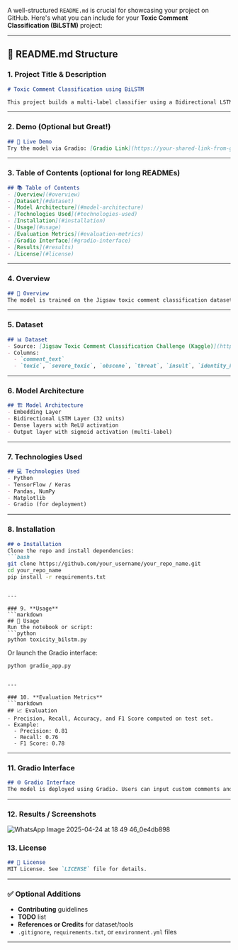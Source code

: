A well-structured `README.md` is crucial for showcasing your project on GitHub. Here's what you can include for your **Toxic Comment Classification (BiLSTM)** project:

---

## 📝 **README.md Structure**

### 1. **Project Title & Description**

```markdown
# Toxic Comment Classification using BiLSTM

This project builds a multi-label classifier using a Bidirectional LSTM model to detect toxic language in online comments. It identifies categories such as toxic, severe toxic, obscene, threat, insult, and identity hate.
```

---

### 2. **Demo (Optional but Great!)**

```markdown
## 🔗 Live Demo
Try the model via Gradio: [Gradio Link](https://your-shared-link-from-gradio)
```

---

### 3. **Table of Contents** (optional for long READMEs)

```markdown
## 📚 Table of Contents
- [Overview](#overview)
- [Dataset](#dataset)
- [Model Architecture](#model-architecture)
- [Technologies Used](#technologies-used)
- [Installation](#installation)
- [Usage](#usage)
- [Evaluation Metrics](#evaluation-metrics)
- [Gradio Interface](#gradio-interface)
- [Results](#results)
- [License](#license)
```

---

### 4. **Overview**

```markdown
## 🧠 Overview
The model is trained on the Jigsaw toxic comment classification dataset. It uses a BiLSTM network and an Embedding layer to classify comments into six labels. TensorFlow is used for preprocessing, modeling, and evaluation.
```

---

### 5. **Dataset**

```markdown
## 📊 Dataset
- Source: [Jigsaw Toxic Comment Classification Challenge (Kaggle)](https://www.kaggle.com/c/jigsaw-toxic-comment-classification-challenge)
- Columns:
  - `comment_text`
  - `toxic`, `severe_toxic`, `obscene`, `threat`, `insult`, `identity_hate`
```

---

### 6. **Model Architecture**

```markdown
## 🏗️ Model Architecture
- Embedding Layer
- Bidirectional LSTM Layer (32 units)
- Dense layers with ReLU activation
- Output layer with sigmoid activation (multi-label)
```

---

### 7. **Technologies Used**

```markdown
## 💻 Technologies Used
- Python
- TensorFlow / Keras
- Pandas, NumPy
- Matplotlib
- Gradio (for deployment)
```

---

### 8. **Installation**

````markdown
## ⚙️ Installation
Clone the repo and install dependencies:
```bash
git clone https://github.com/your_username/your_repo_name.git
cd your_repo_name
pip install -r requirements.txt
````

````

---

### 9. **Usage**
```markdown
## 🚀 Usage
Run the notebook or script:
```python
python toxicity_bilstm.py
````

Or launch the Gradio interface:

```python
python gradio_app.py
```

````

---

### 10. **Evaluation Metrics**
```markdown
## 📈 Evaluation
- Precision, Recall, Accuracy, and F1 Score computed on test set.
- Example:
  - Precision: 0.81
  - Recall: 0.76
  - F1 Score: 0.78
````

---

### 11. **Gradio Interface**

```markdown
## 🌐 Gradio Interface
The model is deployed using Gradio. Users can input custom comments and receive toxicity classification scores in real-time.
```

---

### 12. **Results / Screenshots**


![WhatsApp Image 2025-04-24 at 18 49 46_0e4db898](https://github.com/user-attachments/assets/df78c8f6-20b3-4605-8c34-b21214f6f349)


### 13. **License**

```markdown
## 📄 License
MIT License. See `LICENSE` file for details.
```

---

### ✅ Optional Additions

* **Contributing** guidelines
* **TODO** list
* **References or Credits** for dataset/tools
* `.gitignore`, `requirements.txt`, or `environment.yml` files

---
